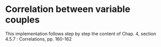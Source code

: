 # Correlation between variable couples

This implementation follows step by step the content of Chap. 4, section 4.5.7 :  Correlations, pp. 160-162<br>
